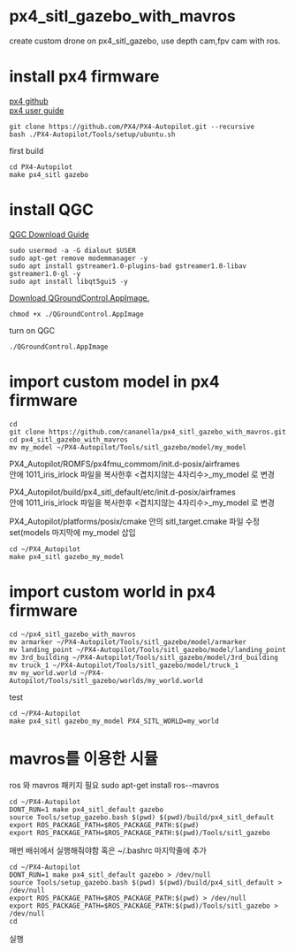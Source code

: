 # px4_sitl_gazebo_with_mavros

create custom drone on px4_sitl_gazebo, use depth cam,fpv cam with ros.

# install px4 firmware
[px4 github](https://github.com/PX4/PX4-Autopilot)   
[px4 user guide](https://docs.px4.io/main/en/dev_setup/dev_env_linux_ubuntu.html)


    git clone https://github.com/PX4/PX4-Autopilot.git --recursive
    bash ./PX4-Autopilot/Tools/setup/ubuntu.sh

first build

    cd PX4-Autopilot
    make px4_sitl gazebo


# install QGC

[QGC Download Guide](https://docs.qgroundcontrol.com/master/en/getting_started/download_and_install.html)   

    sudo usermod -a -G dialout $USER
    sudo apt-get remove modemmanager -y
    sudo apt install gstreamer1.0-plugins-bad gstreamer1.0-libav gstreamer1.0-gl -y
    sudo apt install libqt5gui5 -y

[Download QGroundControl.AppImage.](https://d176tv9ibo4jno.cloudfront.net/latest/QGroundControl.AppImage)   

    chmod +x ./QGroundControl.AppImage
    
turn on QGC

    ./QGroundControl.AppImage
    
    
# import custom model in px4 firmware

    cd
    git clone https://github.com/cananella/px4_sitl_gazebo_with_mavros.git
    cd px4_sitl_gazebo_with_mavros
    mv my_model ~/PX4-Autopilot/Tools/sitl_gazebo/model/my_model
    
 PX4_Autopilot/ROMFS/px4fmu_commom/init.d-posix/airframes  
 안에 1011_iris_irlock 파일을 복사한후 <겹치지않는 4자리수>_my_model 로 변경   
 
 PX4_Autopilot/build/px4_sitl_default/etc/init.d-posix/airframes   
 안에 1011_iris_irlock 파일을 복사한후 <겹치지않는 4자리수>_my_model 로 변경 
 
 PX4_Autopilot/platforms/posix/cmake 안의 sitl_target.cmake 파일 수정    
 set(models 마지막에 my_model 삽입
 
    cd ~/PX4_Autopilot
    make px4_sitl gazebo_my_model
    
# import custom world in px4 firmware

    cd ~/px4_sitl_gazebo_with_mavros
    mv armarker ~/PX4-Autopilot/Tools/sitl_gazebo/model/armarker
    mv landing_point ~/PX4-Autopilot/Tools/sitl_gazebo/model/landing_point
    mv 3rd_building ~/PX4-Autopilot/Tools/sitl_gazebo/model/3rd_building
    mv truck_1 ~/PX4-Autopilot/Tools/sitl_gazebo/model/truck_1
    mv my_world.world ~/PX4-Autopilot/Tools/sitl_gazebo/worlds/my_world.world
    
test
    
    cd ~/PX4-Autopilot
    make px4_sitl gazebo_my_model PX4_SITL_WORLD=my_world


# mavros를 이용한 시뮬

ros 와 mavros 패키지 필요
    sudo apt-get install ros-<rosversion>-mavros

    cd ~/PX4-Autopilot
    DONT_RUN=1 make px4_sitl_default gazebo 
    source Tools/setup_gazebo.bash $(pwd) $(pwd)/build/px4_sitl_default 
    export ROS_PACKAGE_PATH=$ROS_PACKAGE_PATH:$(pwd) 
    export ROS_PACKAGE_PATH=$ROS_PACKAGE_PATH:$(pwd)/Tools/sitl_gazebo 
    
매번 배쉬에서 실행해줘야함 혹은 ~/.bashrc 마지막줄에 추가
    
    cd ~/PX4-Autopilot
    DONT_RUN=1 make px4_sitl_default gazebo > /dev/null
    source Tools/setup_gazebo.bash $(pwd) $(pwd)/build/px4_sitl_default > /dev/null
    export ROS_PACKAGE_PATH=$ROS_PACKAGE_PATH:$(pwd) > /dev/null
    export ROS_PACKAGE_PATH=$ROS_PACKAGE_PATH:$(pwd)/Tools/sitl_gazebo > /dev/null
    cd
    
    
실행


 

